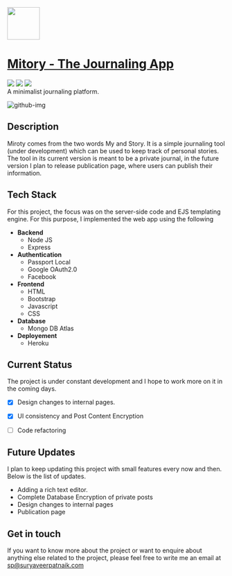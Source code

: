 <img src="https://www.flaticon.com/svg/static/icons/svg/3349/3349775.svg" width="75px" height="75px" />




# <a href="https://mitory.herokuapp.com/"> Mitory - The Journaling App </a>
<img src="https://img.shields.io/badge/mitory-v1.1.2-orange"/> <img src="https://img.shields.io/david/svpxdev/mitory-v01"/> <img src="https://img.shields.io/github/repo-size/svpxdev/mitory-v01"/> <br/>
A minimalist journaling platform. 

<img src="https://i.ibb.co/X8190H3/github-img.png" alt="github-img" border="0">

## Description

Miroty comes from the two words My and Story. It is a simple journaling tool (under development) which can be used to keep track of personal stories. The tool in its current version is meant to be a private journal, in the future version I plan to release publication page, where users can publish their information. 

## Tech Stack

For this project, the focus was on the server-side code and EJS templating engine. For this purpose, I implemented the web app using the following 

- **Backend**
  - Node JS
  - Express
- **Authentication**
  - Passport Local 
  - Google OAuth2.0
  - Facebook 
- **Frontend**
  - HTML 
  - Bootstrap
  - Javascript
  - CSS
- **Database**
  - Mongo DB Atlas
- **Deployement**
  - Heroku



## Current Status

The project is under constant development and I hope to work more on it in the coming days.

- [x] Design changes to internal pages. 
- [x] UI consistency and Post Content Encryption 
- [ ] Code refactoring


## Future Updates

I plan to keep updating this project with small features every now and then. Below is the list of updates.

- Adding a rich text editor.
- Complete Database Encryption of private posts 
- Design changes to internal pages
- Publication page

## Get in touch

If you want to know more about the project or want to enquire about anything else related to the project, please feel free to write me an email at sp@suryaveerpatnaik.com
